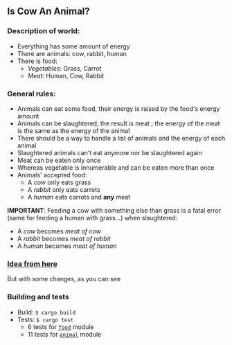 ## Is Cow An Animal?
### Description of world:
* Everything has some amount of energy
* There are animals: cow, rabbit, human
* There is food:
  + *Vegetables*: Grass, Carrot
  + *Meat*: Human, Cow, Rabbit

### General rules:

* Animals can eat some food, their energy is raised by the food's energy amount
* Animals can be slaughtered, the result is meat ; the energy of the meat is the same as the energy of the animal
* There should be a way to handle a list of animals and the energy of each animal
* Slaughtered animals can't eat anymore nor be slaughtered again
* Meat can be eaten only once
* Whereas vegetable is innumerable and can be eaten more than once
* Animals' accepted food:
  + A *cow* only eats grass
  + A *rabbit* only eats carrots
  + A *human* eats carrots and **any** meat

**IMPORTANT**: Feeding a cow with something else than grass is a fatal error (same for feeding a human with grass...) when slaughtered:

* A *cow* becomes *meat of cow* 
* A *rabbit* becomes *meat of rabbit*
* A *human* becomes *meat of human*

### [Idea from here](http://rigaux.org/language-study/various/is-a-cow-an-animal/)
But with some changes, as you can see

### Building and tests

* Build: `$ cargo build`
* Tests: `$ cargo test`
  + 6 tests for [`food`](./src/food.rs) module
  + 11 tests for [`animal`](./src/animal.rs) module
